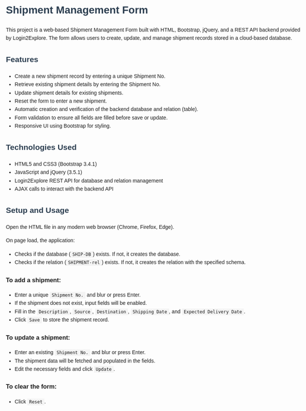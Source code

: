 <!DOCTYPE html>
<html lang="en">
<head>
  <meta charset="UTF-8" />
  <title>Shipment Management Form - README</title>
  <style>
    body {
      font-family: Arial, sans-serif;
      margin: 30px;
      line-height: 1.6;
      max-width: 800px;
    }
    h1, h2 {
      color: #2c3e50;
    }
    ul {
      margin-top: 0;
    }
    code {
      background-color: #f4f4f4;
      padding: 2px 5px;
      font-family: monospace;
    }
  </style>
</head>
<body>
  <h1>Shipment Management Form</h1>
  <p>This project is a web-based Shipment Management Form built with HTML, Bootstrap, jQuery, and a REST API backend provided by Login2Explore. The form allows users to create, update, and manage shipment records stored in a cloud-based database.</p>

  <h2>Features</h2>
  <ul>
    <li>Create a new shipment record by entering a unique Shipment No.</li>
    <li>Retrieve existing shipment details by entering the Shipment No.</li>
    <li>Update shipment details for existing shipments.</li>
    <li>Reset the form to enter a new shipment.</li>
    <li>Automatic creation and verification of the backend database and relation (table).</li>
    <li>Form validation to ensure all fields are filled before save or update.</li>
    <li>Responsive UI using Bootstrap for styling.</li>
  </ul>

  <h2>Technologies Used</h2>
  <ul>
    <li>HTML5 and CSS3 (Bootstrap 3.4.1)</li>
    <li>JavaScript and jQuery (3.5.1)</li>
    <li>Login2Explore REST API for database and relation management</li>
    <li>AJAX calls to interact with the backend API</li>
  </ul>

  <h2>Setup and Usage</h2>
  <p>Open the HTML file in any modern web browser (Chrome, Firefox, Edge).</p>
  <p>On page load, the application:</p>
  <ul>
    <li>Checks if the database (<code>SHIP-DB</code>) exists. If not, it creates the database.</li>
    <li>Checks if the relation (<code>SHIPMENT-rel</code>) exists. If not, it creates the relation with the specified schema.</li>
  </ul>

  <h3>To add a shipment:</h3>
  <ul>
    <li>Enter a unique <code>Shipment No.</code> and blur or press Enter.</li>
    <li>If the shipment does not exist, input fields will be enabled.</li>
    <li>Fill in the <code>Description</code>, <code>Source</code>, <code>Destination</code>, <code>Shipping Date</code>, and <code>Expected Delivery Date</code>.</li>
    <li>Click <code>Save</code> to store the shipment record.</li>
  </ul>

  <h3>To update a shipment:</h3>
  <ul>
    <li>Enter an existing <code>Shipment No.</code> and blur or press Enter.</li>
    <li>The shipment data will be fetched and populated in the fields.</li>
    <li>Edit the necessary fields and click <code>Update</code>.</li>
  </ul>

  <h3>To clear the form:</h3>
  <ul>
    <li>Click <code>Reset</code>.</li>
  </ul>
</body>
</html>

